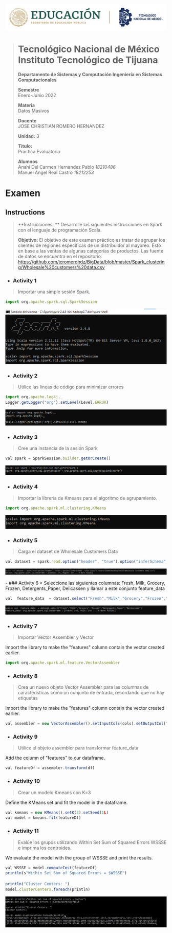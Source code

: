 <p align="center">
  <img src="/Images/Title.png" />
</p>

> # Tecnológico Nacional de México Instituto Tecnológico de Tijuana
>
>
> **Departamento de Sistemas y Computación Ingeniería en Sistemas Computacionales**
>
> **Semestre**<br>
> Enero-Junio 2022
>
> **Materia**<br>
> Datos Masivos
>
> **Docente**<br>
> JOSE CHRISTIAN ROMERO HERNANDEZ
>
> **Unidad:** 3
>
> **Titulo:**<br>
> Practica Evaluatoria
>
> **Alumnos**<br>
> Anahi Del Carmen Hernandez Pablo *18210486* <br>
> Manuel Angel Real Castro  *18212253*

# Examen 
## Instructions
> **Instrucciones: ** 
> Desarrolle las siguientes instrucciones en Spark con el lenguaje de programación Scala. 
> 
> **Objetivo:**
> El objetivo de este examen práctico es tratar de agrupar los clientes de regiones específicas de un distribuidor al mayoreo. Esto en 
> base a las ventas de algunas categorías de productos. 
> Las fuente de datos se encuentra en el repositorio: 
> https://github.com/jcromerohdz/BigData/blob/master/Spark_clustering/Wholesale%20customers%20data.csv 

- ### Activity 1
> Importar una simple sesión Spark. 


```js
import org.apache.spark.sql.SparkSession
```
> <p align="center">
  <img src="/Images/EvaluatoryPractice/images01.png" />
</p>

- ### Activity 2
> Utilice las lineas de código para minimizar errores

```js
import org.apache.log4j._
Logger.getLogger("org").setLevel(Level.ERROR)
```
> <p align="center">
  <img src="/Images/EvaluatoryPractice/images02.png" />
</p>

- ### Activity 3
> Cree una instancia de la sesión Spark

```js
val spark = SparkSession.builder.getOrCreate()
```
> <p align="center">
  <img src="/Images/EvaluatoryPractice/images03.png" />
</p>


- ### Activity 4
> Importar la librería de Kmeans para el algoritmo de agrupamiento. 

```js
import org.apache.spark.ml.clustering.KMeans
```
> <p align="center">
  <img src="/Images/EvaluatoryPractice/images04.png" />
</p>

- ### Activity 5
> Carga el dataset de Wholesale Customers Data 

```js
val dataset = spark.read.option("header", "true").option("inferSchema","true")csv("C:/Users/52664/Desktop/Unit3/Wholesale customers data.csv")
```
> <p align="center">
  <img src="/Images/EvaluatoryPractice/images05.png" />
</p>
- ### Activity 6
> Seleccione las siguientes columnas: Fresh, Milk, Grocery, Frozen, Detergents_Paper,
Delicassen y llamar a este conjunto feature_data

```js
val  feature_data  = dataset.select("Fresh","Milk","Grocery","Frozen","Detergents_Paper","Delicassen")
```
> <p align="center">
  <img src="/Images/EvaluatoryPractice/images06.png" />
</p>

- ### Activity 7
 > Importar Vector Assembler y Vector 
 
Import the library to make the "features" column contain the vector created earlier. <br>

```js
import org.apache.spark.ml.feature.VectorAssembler
```

- ### Activity 8
 > Crea un nuevo objeto Vector Assembler para las columnas de caracteristicas como un conjunto de entrada, recordando que no hay etiquetas
 
Import the library to make the "features" column contain the vector created earlier. <br>

```js
val assembler = new VectorAssembler().setInputCols(cols).setOutputCol("features")
```

- ### Activity 9
 > Utilice el objeto assembler para transformar feature_data
 
Add the column of "features" to our dataframe. <br>

```js
val featureDf = assembler.transform(df)
```

- ### Activity 10
 > Crear un modelo Kmeans con K=3
 
Define the KMeans set and fit the model in the dataframe. <br>

```js
val kmeans = new KMeans().setK(3).setSeed(1L)
val model = kmeans.fit(featureDf)
```

- ### Activity 11
> Evalúe los grupos utilizando Within Set Sum of Squared Errors WSSSE e imprima los
centroides.

We evaluate the model with the group of WSSSE and print the results.

```js
val WSSSE = model.computeCost(featureDf)
println(s"Within Set Sum of Squared Errors = $WSSSE")

println("Cluster Centers: ")
model.clusterCenters.foreach(println)
```

<p>
  <img src="/Images/EvaluatoryPractice-U3/img1.JPG" />
</p>
